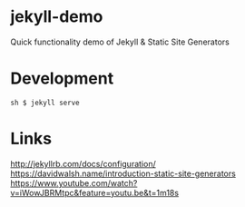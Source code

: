 # jekyll-demo
Quick functionality demo of Jekyll &amp; Static Site Generators

# Development

``sh
$ jekyll serve
``

# Links

http://jekyllrb.com/docs/configuration/
https://davidwalsh.name/introduction-static-site-generators
https://www.youtube.com/watch?v=iWowJBRMtpc&feature=youtu.be&t=1m18s
